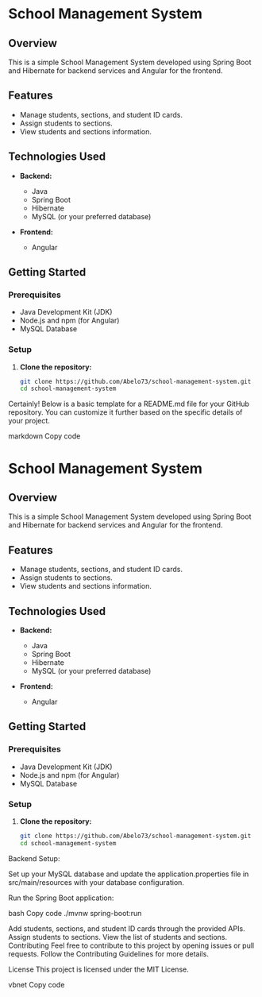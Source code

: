 # School Management System

## Overview

This is a simple School Management System developed using Spring Boot and Hibernate for backend services and Angular for the frontend.

## Features

- Manage students, sections, and student ID cards.
- Assign students to sections.
- View students and sections information.

## Technologies Used

- **Backend:**
  - Java
  - Spring Boot
  - Hibernate
  - MySQL (or your preferred database)

- **Frontend:**
  - Angular

## Getting Started

### Prerequisites

- Java Development Kit (JDK)
- Node.js and npm (for Angular)
- MySQL Database

### Setup

1. **Clone the repository:**

   ```bash
   git clone https://github.com/Abelo73/school-management-system.git
   cd school-management-system

Certainly! Below is a basic template for a README.md file for your GitHub repository. You can customize it further based on the specific details of your project.

markdown
Copy code
# School Management System

## Overview

This is a simple School Management System developed using Spring Boot and Hibernate for backend services and Angular for the frontend.

## Features

- Manage students, sections, and student ID cards.
- Assign students to sections.
- View students and sections information.

## Technologies Used

- **Backend:**
  - Java
  - Spring Boot
  - Hibernate
  - MySQL (or your preferred database)

- **Frontend:**
  - Angular

## Getting Started

### Prerequisites

- Java Development Kit (JDK)
- Node.js and npm (for Angular)
- MySQL Database

### Setup

1. **Clone the repository:**

   ```bash
   git clone https://github.com/Abelo73/school-management-system.git
   cd school-management-system
Backend Setup:

Set up your MySQL database and update the application.properties file in src/main/resources with your database configuration.

Run the Spring Boot application:

bash
Copy code
./mvnw spring-boot:run


Add students, sections, and student ID cards through the provided APIs.
Assign students to sections.
View the list of students and sections.
Contributing
Feel free to contribute to this project by opening issues or pull requests. Follow the Contributing Guidelines for more details.

License
This project is licensed under the MIT License.

vbnet
Copy code
